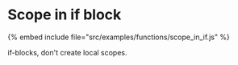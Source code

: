 # Scope in if block

{% embed include file="src/examples/functions/scope_in_if.js" %}

if-blocks, don't create local scopes.



